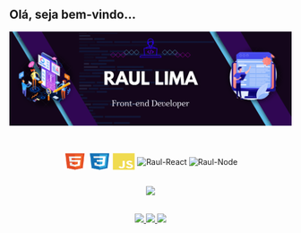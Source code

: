  
## Olá, seja bem-vindo...
<img allign= "center" src= "Banner.png" alt= "banner nome">

##
  
<div align="center" style="display: inline_block"><br>
     <img align="center" alt="Raul-HTML" height="30" width="40" src="https://raw.githubusercontent.com/devicons/devicon/master/icons/html5/html5-original.svg">
     <img align="center" alt="Raul-CSS" height="30" width="40" src="https://raw.githubusercontent.com/devicons/devicon/master/icons/css3/css3-original.svg">  
     <img align="center" alt="Raul-Js" height="30" width="40" src="https://raw.githubusercontent.com/devicons/devicon/master/icons/javascript/javascript-plain.svg">
     <img align="center" alt="Raul-React" height="30" width="40" src="https://cdn.jsdelivr.net/gh/devicons/devicon/icons/react/react-original.svg">
     <img align="center" alt="Raul-Node" height="30" width="40" src="https://cdn.jsdelivr.net/gh/devicons/devicon/icons/nodejs/nodejs-original.svg" />
 </div>
 
 ## 

<div align="center">
     <a href="https://github.com/github.com/Raullimaa">
        <img height="200em" src="https://github-readme-stats.vercel.app/api/top-langs/?username=Raullimaa&layout=compact&langs_count=7&theme=dracula"/>
     </a>
</div>

 ##   

 <div align="center">
     <a href="https://www.linkedin.com/in/raullima-devfront" target="_blank">
        <img src="https://img.shields.io/badge/-LinkedIn-%230077B5?style=for-the-badge&logo=linkedin&logoColor=white" target="_blank">
     </a>
     <a href = "mailto:raulima.e@gmail.com" target="_blank">
        <img src="https://img.shields.io/badge/Gmail-D14836?style=for-the-badge&logo=gmail&logoColor=white" target="_blank">
     </a>
     <a href = "https://api.whatsapp.com/send?phone=5561981332651&text=Ol%C3%A1%20Raul,%20fiquei%20bastante%20interessado%20em%20conhecer%20mais%20sobre%20voc%C3%AA.%20Seria%20poss%C3%ADvel%20agendarmos%20uma%20conversa%20para%20conhec%C3%AA-lo%20melhor?%20" target="_blank">
        <img src="https://img.shields.io/badge/Whatsapp-1ED760?&style=for-the-badge&logo=whatsapp&logoColor=white" target="_blank">
     </a>
 </div>
  
 
